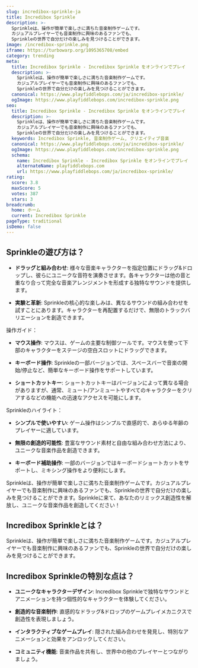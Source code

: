 ```yaml
---
slug: incredibox-sprinkle-ja
title: Incredibox Sprinkle
description: >-
  Sprinkleは、操作が簡単で楽しさに満ちた音楽制作ゲームです。
  カジュアルプレイヤーでも音楽制作に興味のあるファンでも、
  Sprinkleの世界で自分だけの楽しみを見つけることができます。
image: /incredibox-sprinkle.png
iframe: https://turbowarp.org/1095365708/embed
category: trending
meta:
  title: Incredibox Sprinkle - Incredibox Sprinkle をオンラインでプレイ
  description: >-
    Sprinkleは、操作が簡単で楽しさに満ちた音楽制作ゲームです。
    カジュアルプレイヤーでも音楽制作に興味のあるファンでも、
    Sprinkleの世界で自分だけの楽しみを見つけることができます。
  canonical: https://www.playfiddlebops.com/ja/incredibox-sprinkle/
  ogImage: https://www.playfiddlebops.com/incredibox-sprinkle.png
seo:
  title: Incredibox Sprinkle - Incredibox Sprinkle をオンラインでプレイ
  description: >-
    Sprinkleは、操作が簡単で楽しさに満ちた音楽制作ゲームです。
    カジュアルプレイヤーでも音楽制作に興味のあるファンでも、
    Sprinkleの世界で自分だけの楽しみを見つけることができます。
  keywords: Incredibox Sprinkle, 音楽制作ゲーム, クリエイティブ音楽
  canonical: https://www.playfiddlebops.com/ja/incredibox-sprinkle/
  ogImage: https://www.playfiddlebops.com/incredibox-sprinkle.png
  schema:
    name: Incredibox Sprinkle - Incredibox Sprinkle をオンラインでプレイ
    alternateName: playfiddlebops.com
    url: https://www.playfiddlebops.com/ja/incredibox-sprinkle/
rating:
  score: 3.8
  maxScore: 5
  votes: 387
  stars: 3
breadcrumb:
  home: ホーム
  current: Incredibox Sprinkle
pageType: traditional
isDemo: false
---
```


## Sprinkleの遊び方は？

- **ドラッグと組み合わせ**: 様々な音楽キャラクターを指定位置にドラッグ&ドロップし、彼らにユニークな音符を演奏させます。各キャラクターは他の音と重なり合って完全な音楽アレンジメントを形成する独特なサウンドを提供します。

- **実験と革新**: Sprinkleの核心的な楽しみは、異なるサウンドの組み合わせを試すことにあります。キャラクターを再配置するだけで、無限のトラックバリエーションを創造できます。

操作ガイド：

- **マウス操作**: マウスは、ゲームの主要な制御ツールです。マウスを使って下部のキャラクターをステージの空白スロットにドラッグできます。

- **キーボード操作**: Sprinkleの一部バージョンでは、スペースバーで音楽の開始/停止など、簡単なキーボード操作をサポートしています。

- **ショートカットキー**: ショートカットキーはバージョンによって異なる場合がありますが、通常、ミュート/アンミュートやすべてのキャラクターをクリアするなどの機能への迅速なアクセスを可能にします。

Sprinkleのハイライト：

- **シンプルで使いやすい**: ゲーム操作はシンプルで直感的で、あらゆる年齢のプレイヤーに適しています。

- **無限の創造的可能性**: 豊富なサウンド素材と自由な組み合わせ方法により、ユニークな音楽作品を創造できます。

- **キーボード補助操作**: 一部のバージョンではキーボードショートカットをサポートし、ミキシング操作をより便利にします。

Sprinkleは、操作が簡単で楽しさに満ちた音楽制作ゲームです。カジュアルプレイヤーでも音楽制作に興味のあるファンでも、Sprinkleの世界で自分だけの楽しみを見つけることができます。Sprinkleに来て、あなたのリミックス創造性を解放し、ユニークな音楽作品を創造してください！

## Incredibox Sprinkleとは？

Sprinkleは、操作が簡単で楽しさに満ちた音楽制作ゲームです。カジュアルプレイヤーでも音楽制作に興味のあるファンでも、Sprinkleの世界で自分だけの楽しみを見つけることができます。

## Incredibox Sprinkleの特別な点は？

- **ユニークなキャラクターデザイン**: Incredibox Sprinkleで独特なサウンドとアニメーションを持つ個性的なキャラクターを体験してください。

- **創造的な音楽制作**: 直感的なドラッグ&ドロップのゲームプレイメカニクスで創造性を表現しましょう。

- **インタラクティブなゲームプレイ**: 隠された組み合わせを発見し、特別なアニメーションと効果をアンロックしてください。

- **コミュニティ機能**: 音楽作品を共有し、世界中の他のプレイヤーとつながりましょう。